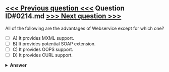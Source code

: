 [<<< Previous question <<<](0213.md)   Question ID#0214.md   [>>> Next question >>>](0215.md)
---

All of the following are the advantages of Webservice except for which one?

- [ ] A) It provides MXML support.
- [ ] B) It provides potential SOAP extension.
- [ ] C) It provides OOPS support.
- [ ] D) It provides CURL support.

<details><summary><b>Answer</b></summary>
<p>
  Answer: <strong>A</strong>
</p>
</details>
